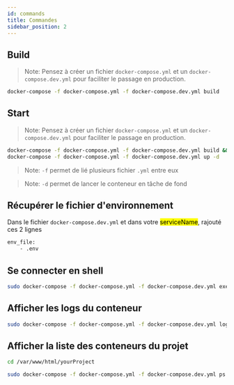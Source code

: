 ```yaml
---
id: commands
title: Commandes
sidebar_position: 2
---
```


## Build

> Note: Pensez à créer un fichier  `docker-compose.yml` et un `docker-compose.dev.yml` pour faciliter le passage en production.

```sh
docker-compose -f docker-compose.yml -f docker-compose.dev.yml build
```

## Start

> Note: Pensez à créer un fichier  `docker-compose.yml` et un `docker-compose.dev.yml` pour faciliter le passage en production.

```sh
docker-compose -f docker-compose.yml -f docker-compose.dev.yml build &&
docker-compose -f docker-compose.yml -f docker-compose.dev.yml up -d
```

> Note: `-f` permet de lié plusieurs fichier `.yml` entre eux

> Note: `-d` permet de lancer le conteneur en tâche de fond

## Récupérer le fichier d'environnement

Dans le fichier `docker-compose.dev.yml` et dans votre <mark>serviceName</mark>, rajouté ces 2 lignes

```sh
env_file:
    - .env
```

## Se connecter en shell

```sh
sudo docker-compose -f docker-compose.yml -f docker-compose.dev.yml exec serviceName bash
```

## Afficher les logs du conteneur

```sh
sudo docker-compose -f docker-compose.yml -f docker-compose.dev.yml logs -f serviceName
```

## Afficher la liste des conteneurs du projet

```sh
cd /var/www/html/yourProject
```

```sh
sudo docker-compose -f docker-compose.yml -f docker-compose.dev.yml ps
```
